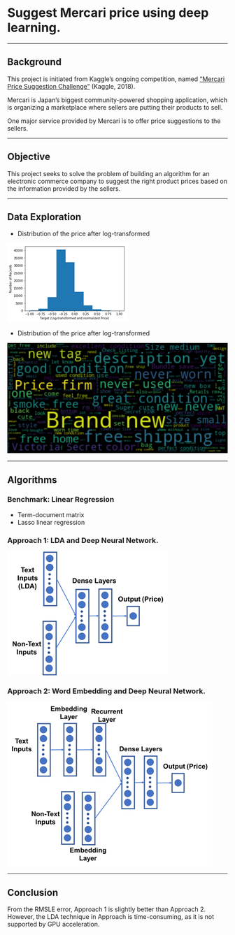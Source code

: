 # Suggest Mercari price using deep learning. 
***
## Background
This project is initiated from Kaggle’s ongoing competition, named [“Mercari Price Suggestion Challenge”](https://www.kaggle.com/c/mercari-price-suggestion-challenge) (Kaggle, 2018). 

Mercari is Japan’s biggest community-powered shopping application, which is organizing a marketplace where sellers are putting their products to sell. 

One major service provided by Mercari is to offer price suggestions to the sellers.
***
## Objective
This project seeks to solve the problem of building an algorithm for an electronic commerce company to suggest the right product prices based on the information provided by the sellers. 
***
## Data Exploration
* Distribution of the price after log-transformed

![Alt text](https://github.com/leizhipeng/DL_Mercari_Price_Suggestion/blob/main/Figures/price.png?raw=true "Optional Title")

* Distribution of the price after log-transformed

![Alt text](https://github.com/leizhipeng/DL_Mercari_Price_Suggestion/blob/main/Figures/word_cloud.png?raw=true "Optional Title")
  
***
## Algorithms
### Benchmark: Linear Regression
* Term-document matrix
* Lasso linear regression 

### Approach 1: LDA and Deep Neural Network.
![Alt text](https://github.com/leizhipeng/DL_Mercari_Price_Suggestion/blob/main/Figures/approach1.png?raw=true "Optional Title")

### Approach 2: Word Embedding and Deep Neural Network. 
![Alt text](https://github.com/leizhipeng/DL_Mercari_Price_Suggestion/blob/main/Figures/approach2.png?raw=true "Optional Title")

***
## Conclusion
From the RMSLE error, Approach 1 is slightly better than Approach 2. However, the LDA technique in Approach is time-consuming, as it is not supported by GPU acceleration. 